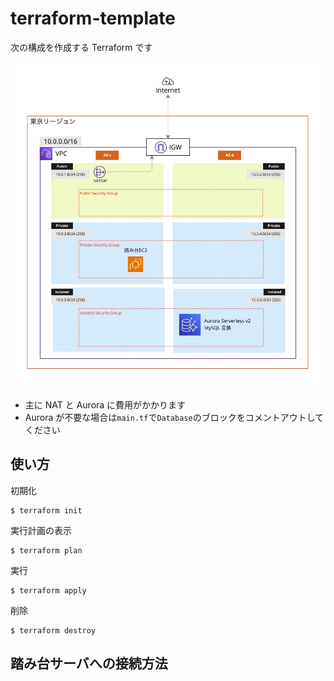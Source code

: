 # terraform-template

次の構成を作成する Terraform です

![network img](image/network.jpg)

- 主に NAT と Aurora に費用がかかります
- Aurora が不要な場合は`main.tf`で`Database`のブロックをコメントアウトしてください

## 使い方

初期化

```
$ terraform init
```

実行計画の表示

```
$ terraform plan
```

実行

```
$ terraform apply
```

削除

```
$ terraform destroy
```

## 踏み台サーバへの接続方法
